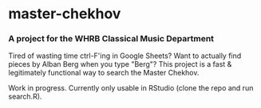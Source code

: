 # master-chekhov

###  A project for the WHRB Classical Music Department

Tired of wasting time ctrl-F'ing in Google Sheets? Want to actually find pieces by Alban Berg when you type "Berg"? This project is a fast & legitimately functional way to search the Master Chekhov.

Work in progress. Currently only usable in RStudio (clone the repo and run search.R).
